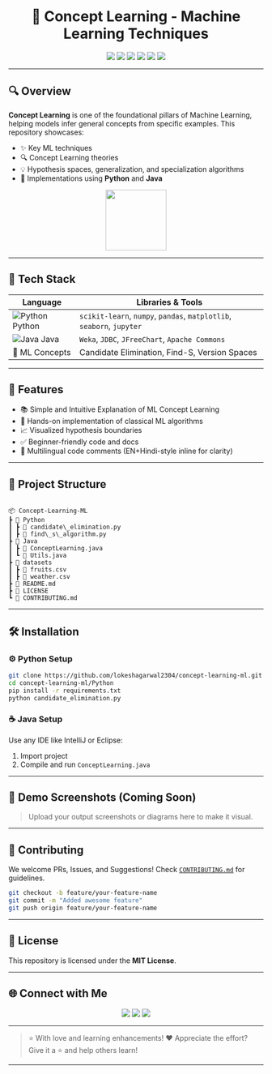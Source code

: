 
<h1 align="center">🧠 Concept Learning - Machine Learning Techniques</h1>

<p align="center">
  <img src="https://img.shields.io/badge/Python-3.11-blue?logo=python&logoColor=white&style=flat-square"/>
  <img src="https://img.shields.io/badge/Java-17-orange?logo=java&logoColor=white&style=flat-square"/>
  <img src="https://img.shields.io/badge/Machine%20Learning-Project-brightgreen?style=flat-square&logo=github"/>
  <img src="https://img.shields.io/github/license/lokeshagarwal2304/concept-learning-ml?color=blueviolet&style=flat-square"/>
  <img src="https://img.shields.io/badge/Status-Active-success?style=flat-square"/>
  <img src="https://img.shields.io/badge/Made%20With-❤️%20By%20@lokeshagarwal2304-blueviolet?style=flat-square"/>
</p>

---

## 🔍 Overview

**Concept Learning** is one of the foundational pillars of Machine Learning, helping models infer general concepts from specific examples. This repository showcases:
- ✨ Key ML techniques
- 🔍 Concept Learning theories
- 💡 Hypothesis spaces, generalization, and specialization algorithms
- 🧪 Implementations using **Python** and **Java**

<div align="center">
  <img src="https://cdn-icons-png.flaticon.com/512/2721/2721286.png" width="120px"/>
</div>

---

## 🚀 Tech Stack

| Language | Libraries & Tools |
|---------|-------------------|
| ![Python](https://img.icons8.com/color/48/000000/python.png) Python | `scikit-learn`, `numpy`, `pandas`, `matplotlib`, `seaborn`, `jupyter` |
| ![Java](https://img.icons8.com/color/48/000000/java-coffee-cup-logo.png) Java | `Weka`, `JDBC`, `JFreeChart`, `Apache Commons` |
| 🧠 ML Concepts | Candidate Elimination, Find-S, Version Spaces |

---

## 🎯 Features

- 📚 Simple and Intuitive Explanation of ML Concept Learning
- 🧠 Hands-on implementation of classical ML algorithms
- 📈 Visualized hypothesis boundaries
- ✅ Beginner-friendly code and docs
- 💬 Multilingual code comments (EN+Hindi-style inline for clarity)

---

## 📁 Project Structure

```

📦 Concept-Learning-ML
┣ 📂 Python
┃ ┣ 📜 candidate\_elimination.py
┃ ┣ 📜 find\_s\_algorithm.py
┣ 📂 Java
┃ ┣ 📜 ConceptLearning.java
┃ ┗ 📜 Utils.java
┣ 📂 datasets
┃ ┣ 📜 fruits.csv
┃ ┣ 📜 weather.csv
┣ 📜 README.md
┣ 📜 LICENSE
┗ 📜 CONTRIBUTING.md

````

---

## 🛠️ Installation

### ⚙️ Python Setup

```bash
git clone https://github.com/lokeshagarwal2304/concept-learning-ml.git
cd concept-learning-ml/Python
pip install -r requirements.txt
python candidate_elimination.py
````

### ☕ Java Setup

Use any IDE like IntelliJ or Eclipse:

1. Import project
2. Compile and run `ConceptLearning.java`

---

## 📸 Demo Screenshots (Coming Soon)

> Upload your output screenshots or diagrams here to make it visual.

---

## 🤝 Contributing

We welcome PRs, Issues, and Suggestions!
Check [`CONTRIBUTING.md`](./CONTRIBUTING.md) for guidelines.

```bash
git checkout -b feature/your-feature-name
git commit -m "Added awesome feature"
git push origin feature/your-feature-name
```

---

## 📝 License

This repository is licensed under the **MIT License**.

---

## 🌐 Connect with Me

<p align="center">
  <a href="https://github.com/lokeshagarwal2304"><img src="https://img.shields.io/badge/GitHub-lokeshagarwal2304-black?style=flat&logo=github"></a>
  <a href="https://www.linkedin.com/in/lokeshagarwal2304/"><img src="https://img.shields.io/badge/LinkedIn-lokeshagarwal2304-blue?style=flat&logo=linkedin"></a>
  <a href="mailto:lokeshagarwal2304@gmail.com"><img src="https://img.shields.io/badge/Email-lokeshagarwal2304@gmail.com-red?style=flat&logo=gmail"></a>
</p>

---

> ⭐ With love and learning enhancements!
> ❤️ Appreciate the effort? Give it a ⭐ and help others learn!

---
